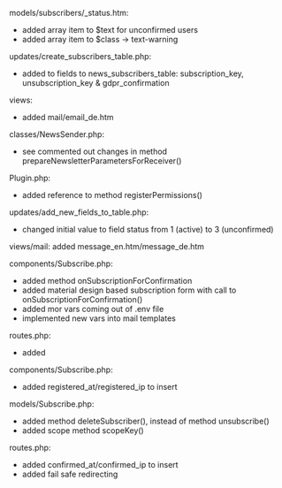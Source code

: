 models/subscribers/_status.htm:
- added array item to $text for unconfirmed users
- added array item to $class -> text-warning

updates/create_subscribers_table.php:
- added to fields to news_subscribers_table: subscription_key, unsubscription_key & gdpr_confirmation

views:
- added mail/email_de.htm

classes/NewsSender.php:
- see commented out changes in method prepareNewsletterParametersForReceiver()

Plugin.php:
- added reference to method registerPermissions()

updates/add_new_fields_to_table.php:
- changed initial value to field status from 1 (active) to 3 (unconfirmed)

views/mail:
added message_en.htm/message_de.htm

components/Subscribe.php:
- added method onSubscriptionForConfirmation
- added material design based subscription form with call to onSubscriptionForConfirmation()
- added mor vars coming out of .env file
- implemented new vars into mail templates

routes.php:
- added

components/Subscribe.php:
- added registered_at/registered_ip to insert

models/Subscribe.php:
- added method deleteSubscriber(), instead of method unsubscribe() 
- added scope method scopeKey()

routes.php:
- added confirmed_at/confirmed_ip to insert
- added fail safe redirecting